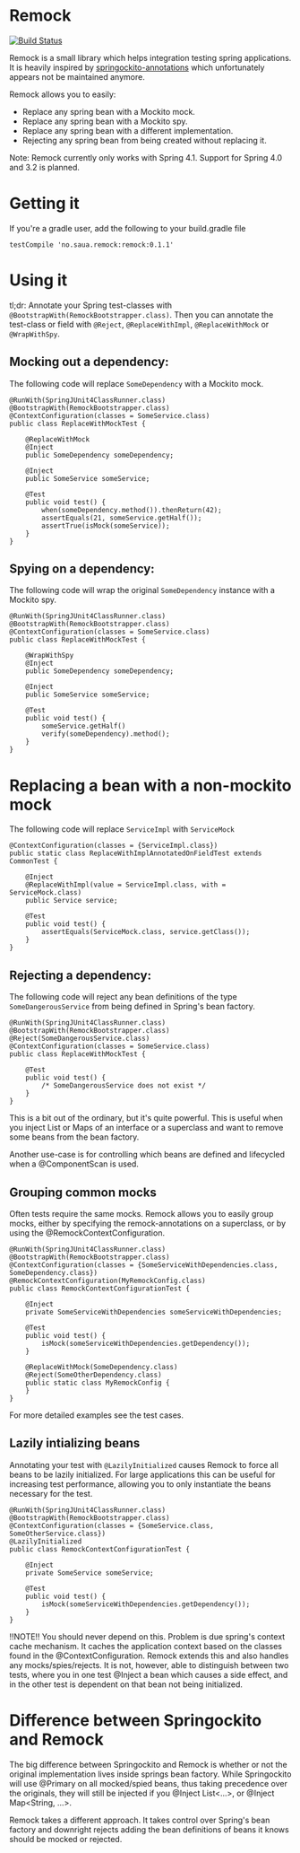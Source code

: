# Remock

[![Build Status](https://travis-ci.org/ksaua/remock.svg?branch=master)](https://travis-ci.org/ksaua/remock)

Remock is a small library which helps integration testing spring applications.
It is heavily inspired by [springockito-annotations](https://bitbucket.org/kubek2k/springockito/wiki/Home) which
unfortunately appears not be maintained anymore.

Remock allows you to easily:

* Replace any spring bean with a Mockito mock.
* Replace any spring bean with a Mockito spy.
* Replace any spring bean with a different implementation.
* Rejecting any spring bean from being created without replacing it.

Note: Remock currently only works with Spring 4.1. Support for Spring 4.0 and 3.2 is planned.

# Getting it

If you're a gradle user, add the following to your build.gradle file

    testCompile 'no.saua.remock:remock:0.1.1'

# Using it

tl;dr: Annotate your Spring test-classes with `@BootstrapWith(RemockBootstrapper.class)`. Then you can annotate the
test-class or field with `@Reject`, `@ReplaceWithImpl`, `@ReplaceWithMock` or `@WrapWithSpy`.

## Mocking out a dependency:

The following code will replace `SomeDependency` with a Mockito mock.

    @RunWith(SpringJUnit4ClassRunner.class)
    @BootstrapWith(RemockBootstrapper.class)
    @ContextConfiguration(classes = SomeService.class)
    public class ReplaceWithMockTest {

        @ReplaceWithMock
        @Inject
        public SomeDependency someDependency;

        @Inject
        public SomeService someService;

        @Test
        public void test() {
            when(someDependency.method()).thenReturn(42);
            assertEquals(21, someService.getHalf());
            assertTrue(isMock(someService));
        }
    }

## Spying on a dependency:

The following code will wrap the original `SomeDependency` instance with a Mockito spy.

    @RunWith(SpringJUnit4ClassRunner.class)
    @BootstrapWith(RemockBootstrapper.class)
    @ContextConfiguration(classes = SomeService.class)
    public class ReplaceWithMockTest {

        @WrapWithSpy
        @Inject
        public SomeDependency someDependency;

        @Inject
        public SomeService someService;

        @Test
        public void test() {
            someService.getHalf()
            verify(someDependency).method();
        }
    }

# Replacing a bean with a non-mockito mock

The following code will replace `ServiceImpl` with `ServiceMock`

    @ContextConfiguration(classes = {ServiceImpl.class})
    public static class ReplaceWithImplAnnotatedOnFieldTest extends CommonTest {

        @Inject
        @ReplaceWithImpl(value = ServiceImpl.class, with = ServiceMock.class)
        public Service service;

        @Test
        public void test() {
            assertEquals(ServiceMock.class, service.getClass());
        }
    }

## Rejecting a dependency:

The following code will reject any bean definitions of the type `SomeDangerousService` from being defined in
Spring's bean factory.

    @RunWith(SpringJUnit4ClassRunner.class)
    @BootstrapWith(RemockBootstrapper.class)
    @Reject(SomeDangerousService.class)
    @ContextConfiguration(classes = SomeService.class)
    public class ReplaceWithMockTest {

        @Test
        public void test() {
            /* SomeDangerousService does not exist */
        }
    }

This is a bit out of the ordinary, but it's quite powerful. This is useful when you inject List or Maps of an interface
or a superclass and want to remove some beans from the bean factory.

Another use-case is for controlling which beans are defined and lifecycled when a @ComponentScan is used.

## Grouping common mocks

Often tests require the same mocks. Remock allows you to easily group mocks, either by specifying the remock-annotations
on a superclass, or by using the @RemockContextConfiguration.

    @RunWith(SpringJUnit4ClassRunner.class)
    @BootstrapWith(RemockBootstrapper.class)
    @ContextConfiguration(classes = {SomeServiceWithDependencies.class, SomeDependency.class})
    @RemockContextConfiguration(MyRemockConfig.class)
    public class RemockContextConfigurationTest {

        @Inject
        private SomeServiceWithDependencies someServiceWithDependencies;

        @Test
        public void test() {
            isMock(someServiceWithDependencies.getDependency());
        }

        @ReplaceWithMock(SomeDependency.class)
        @Reject(SomeOtherDependency.class)
        public static class MyRemockConfig {
        }
    }

For more detailed examples see the test cases.

## Lazily intializing beans

Annotating your test with `@LazilyInitialized` causes Remock to force all beans to be lazily initialized. For large
applications this can be useful for increasing test performance, allowing you to only instantiate the beans necessary
for the test.

    @RunWith(SpringJUnit4ClassRunner.class)
    @BootstrapWith(RemockBootstrapper.class)
    @ContextConfiguration(classes = {SomeService.class, SomeOtherService.class})
    @LazilyInitialized
    public class RemockContextConfigurationTest {

        @Inject
        private SomeService someService;

        @Test
        public void test() {
            isMock(someServiceWithDependencies.getDependency());
        }
    }



!!NOTE!! You should never depend on this. Problem is due spring's context cache mechanism. It caches the application
context based on the classes found in the @ContextConfiguration. Remock extends this and also handles any
mocks/spies/rejects. It is not, however, able to distinguish between two tests, where you in one test @Inject a bean
which causes a side effect, and in the other test is dependent on that bean not being initialized.

# Difference between Springockito and Remock

The big difference between Springockito and Remock is whether or not the original implementation lives inside springs
bean factory. While Springockito will use @Primary on all mocked/spied beans, thus taking precedence over the originals,
they will still be injected if you @Inject List<...>, or @Inject Map<String, ...>.

Remock takes a different approach. It takes control over Spring's bean factory and downright rejects adding the
bean definitions of beans it knows should be mocked or rejected.
